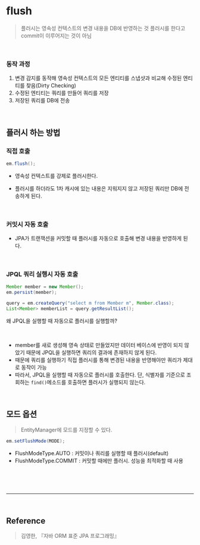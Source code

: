 # flush
>플러시는 영속성 컨텍스트의 변경 내용을 DB에 반영하는 것
>플러시를 한다고 commit이 이루어지는 것이 아님

<br>

### 동작 과정
  1. 변경 감지를 동작해 영속성 컨텍스트의 모든 엔티티를 스냅샷과 비교해 수정된 엔티티를 찾음(Dirty Checking)
  2. 수정된 엔티티는 쿼리를 만들어 쿼리를 저장
  3. 저장된 쿼리를 DB에 전송

<br>

## 플러시 하는 방법

### 직접 호출

```java
em.flush();
```

* 영속성 컨텍스트를 강제로 플러시한다.

* 플러시를 하더라도 1차 캐시에 있는 내용은 지워지지 않고 저장된 쿼리만 DB에 전송하게 된다.

<br>

### 커밋시 자동 호출

* JPA가 트랜잭션을 커밋할 때 플러시를 자동으로 호출해 변경 내용을 반영하게 된다.

<br>

### JPQL 쿼리 실행시 자동 호출
```java
Member member = new Member();
em.persist(member);

query = em.createQuery("select m from Member m", Member.class);
List<Member> memberList = query.getResultList();
```
왜 JPQL을 실행할 때 자동으로 플러시를 실행할까?

<br>

* member를 새로 생성해 영속 상태로 만들었지만 데이터 베이스에 반영이 되지 않았기 때문에 JPQL을 실행하면 쿼리의 결과에 존재하지 않게 된다. 
* 때문에 쿼리를 실행하기 직접 플러시를 통해 변경된 내용을 반영해야만 쿼리가 제대로 동작이 가능
* 따라서, JPQL을 실행할 때 자동으로 플러시를 호출한다. 단, 식별자를 기준으로 조회하는 `find()`메소드를 호출하면 플러시가 실행되지 않는다.

<br>

## 모드 옵션
>EntityManager에 모드를 지정할 수 있다.

```java
em.setFlushMode(MODE);
```

* FlushModeType.AUTO : 커밋이나 쿼리를 실행할 때 플러시(default)
* FlushModeType.COMMIT : 커밋할 때에만 플러시. 성능을 최적화할 때 사용

<br>
<br>
<br>

***

<br>

## Reference
>김영한, 『자바 ORM 표준 JPA 프로그래밍』
